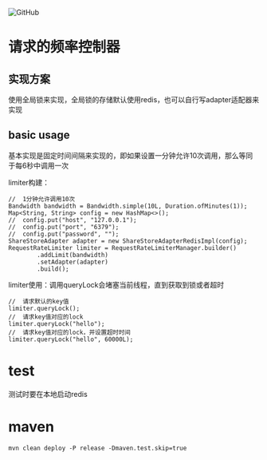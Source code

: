 ![GitHub](https://img.shields.io/github/license/WallaceMao/request-rate-limiter.svg)
# 请求的频率控制器

## 实现方案

使用全局锁来实现，全局锁的存储默认使用redis，也可以自行写adapter适配器来实现

## basic usage

基本实现是固定时间间隔来实现的，即如果设置一分钟允许10次调用，那么等同于每6秒中调用一次

limiter构建：
```
//  1分钟允许调用10次
Bandwidth bandwidth = Bandwidth.simple(10L, Duration.ofMinutes(1));
Map<String, String> config = new HashMap<>();
//  config.put("host", "127.0.0.1");
//  config.put("port", "6379");
//  config.put("password", "");
ShareStoreAdapter adapter = new ShareStoreAdapterRedisImpl(config);
RequestRateLimiter limiter = RequestRateLimiterManager.builder()
        .addLimit(bandwidth)
        .setAdapter(adapter)
        .build();
```

limiter使用：调用queryLock会堵塞当前线程，直到获取到锁或者超时
```
//  请求默认的key值
limiter.queryLock();
//  请求key值对应的lock
limiter.queryLock("hello");
//  请求key值对应的lock，并设置超时时间
limiter.queryLock("hello", 60000L);
```

# test
测试时要在本地启动redis

# maven
`mvn clean deploy -P release -Dmaven.test.skip=true`